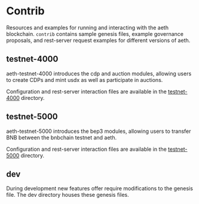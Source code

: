 # Contrib

Resources and examples for running and interacting with the aeth blockchain. `contrib` contains sample genesis files, example governance proposals, and rest-server request examples for different versions of aeth.

## testnet-4000

aeth-testnet-4000 introduces the cdp and auction modules, allowing users to create CDPs and mint usdx as well as participate in auctions.

Configuration and rest-server interaction files are available in the [testnet-4000](./testnet-4000/README.md) directory.

## testnet-5000

aeth-testnet-5000 introduces the bep3 modules, allowing users to transfer BNB between the bnbchain testnet and aeth.

Configuration and rest-server interaction files are available in the [testnet-5000](./testnet-5000/README.md) directory.

## dev

During development new features offer require modifications to the genesis file. The dev directory houses these genesis files.
